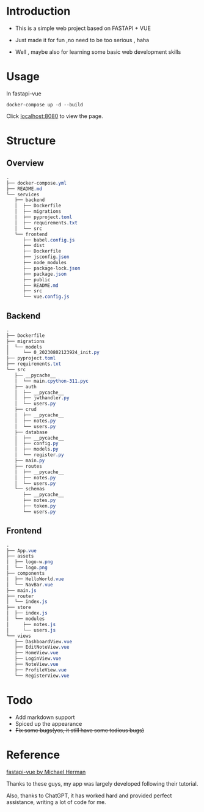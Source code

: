 # Introduction

- This is a simple web project based on FASTAPI + VUE  

- Just made it for fun ,no need to be too serious , haha

- Well , maybe also for learning some basic web development skills

# Usage
In fastapi-vue

```shell
docker-compose up -d --build 
```
Click [localhost:8080](http://localhost:8080/) to view the page.

# Structure

## Overview
```css
.
├── docker-compose.yml
├── README.md
└── services
   ├── backend
   │  ├── Dockerfile
   │  ├── migrations
   │  ├── pyproject.toml
   │  ├── requirements.txt
   │  └── src
   └── frontend
      ├── babel.config.js
      ├── dist
      ├── Dockerfile
      ├── jsconfig.json
      ├── node_modules
      ├── package-lock.json
      ├── package.json
      ├── public
      ├── README.md
      ├── src
      └── vue.config.js

```
## Backend
```css
.
├── Dockerfile
├── migrations
│  └── models
│     └── 0_20230802123924_init.py
├── pyproject.toml
├── requirements.txt
└── src
   ├── __pycache__
   │  └── main.cpython-311.pyc
   ├── auth
   │  ├── __pycache__
   │  ├── jwthandler.py
   │  └── users.py
   ├── crud
   │  ├── __pycache__
   │  ├── notes.py
   │  └── users.py
   ├── database
   │  ├── __pycache__
   │  ├── config.py
   │  ├── models.py
   │  └── register.py
   ├── main.py
   ├── routes
   │  ├── __pycache__
   │  ├── notes.py
   │  └── users.py
   └── schemas
      ├── __pycache__
      ├── notes.py
      ├── token.py
      └── users.py
```
## Frontend
```css
.
├── App.vue
├── assets
│  ├── logo-w.png
│  └── logo.png
├── components
│  ├── HelloWorld.vue
│  └── NavBar.vue
├── main.js
├── router
│  └── index.js
├── store
│  ├── index.js
│  └── modules
│     ├── notes.js
│     └── users.js
└── views
   ├── DashboardView.vue
   ├── EditNoteView.vue
   ├── HomeView.vue
   ├── LoginView.vue
   ├── NoteView.vue
   ├── ProfileView.vue
   └── RegisterView.vue
```

# Todo
- Add markdown support
- Spiced up the appearance
- ~~Fix some bugs(yes, it still have some tedious bugs)~~

# Reference
[fastapi-vue by Michael Herman](https://github.com/testdrivenio/fastapi-vue)  

Thanks to these guys, my app was largely developed following their tutorial.

Also, thanks to ChatGPT, it has worked hard and provided perfect assistance, writing a lot of code for me.

